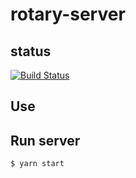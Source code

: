 # rotary-server

## status

[![Build Status](https://travis-ci.org/trivalleycoders-org/rotary-server.svg?branch=master)](https://travis-ci.org/trivalleycoders-org/rotary-server)


## Use
## Run server
```
$ yarn start
```
